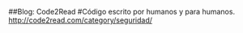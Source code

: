 ##Blog: Code2Read
#Código escrito por humanos y para humanos.
http://code2read.com/category/seguridad/
